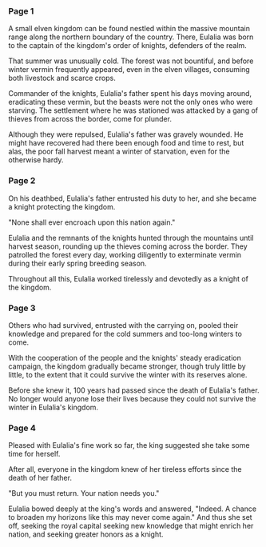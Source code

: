 ### Page 1  
A small elven kingdom can be found nestled within the massive mountain range along the northern boundary of the country. There, Eulalia was born to the captain of the kingdom's order of knights, defenders of the realm.  

That summer was unusually cold. The forest was not bountiful, and before winter vermin frequently appeared, even in the elven villages, consuming both livestock and scarce crops.  

Commander of the knights, Eulalia's father spent his days moving around, eradicating these vermin, but the beasts were not the only ones who were starving. The settlement where he was stationed was attacked by a gang of thieves from across the border, come for plunder.  

Although they were repulsed, Eulalia's father was gravely wounded. He might have recovered had there been enough food and time to rest, but alas, the poor fall harvest meant a winter of starvation, even for the otherwise hardy.  

### Page 2  
On his deathbed, Eulalia's father entrusted his duty to her, and she became a knight protecting the kingdom.  

"None shall ever encroach upon this nation again."  

Eulalia and the remnants of the knights hunted through the mountains until harvest season, rounding up the thieves coming across the border. They patrolled the forest every day, working diligently to exterminate vermin during their early spring breeding season.  

Throughout all this, Eulalia worked tirelessly and devotedly as a knight of the kingdom.  


### Page 3  
Others who had survived, entrusted with the carrying on, pooled their knowledge and prepared for the cold summers and too-long winters to come.  

With the cooperation of the people and the knights' steady eradication campaign, the kingdom gradually became stronger, though truly little by little, to the extent that it could survive the winter with its reserves alone.  

Before she knew it, 100 years had passed since the death of Eulalia's father. No longer would anyone lose their lives because they could not survive the winter in Eulalia's kingdom.  

### Page 4  
Pleased with Eulalia's fine work so far, the king suggested she take some time for herself.  

After all, everyone in the kingdom knew of her tireless efforts since the death of her father.  

"But you must return. Your nation needs you."  

Eulalia bowed deeply at the king's words and answered, "Indeed. A chance to broaden my horizons like this may never come again." And thus she set off, seeking the royal capital seeking new knowledge that might enrich her nation, and seeking greater honors as a knight.  


